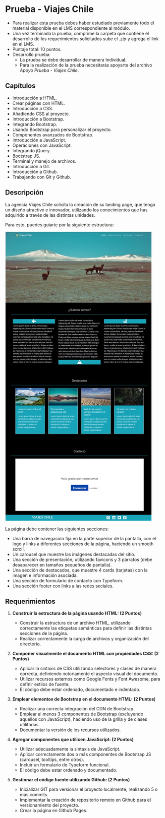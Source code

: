 # Prueba - Viajes Chile

- Para realizar esta prueba debes haber estudiado previamente todo el material
  disponible en el LMS correspondiente al módulo.
- Una vez terminada la prueba, comprime la carpeta que contiene el desarrollo
  de los requerimientos solicitados sube el *.zip* y agrega el link en el LMS.
- Puntaje total: 10 puntos.
- Desarrollo prueba:
    - La prueba se debe desarrollar de manera Individual.
    - Para la realización de la prueba necesitarás apoyarte del archivo *Apoyo*
      *Prueba - Viajes Chile*.


## Capítulos

- Introducción a HTML.
- Crear páginas con HTML.
- Introducción a CSS.
- Añadiendo CSS al proyecto.
- Introducción a Bootstrap.
- Integrando Bootstrap.
- Usando Bootstrap para personalizar el proyecto.
- Componentes avanzados de Bootstrap.
- Introducción a JavaScript.
- Operaciones con JavaScript.
- Integrando jQuery.
- Bootstrap JS.
- Terminal y manejo de archivos.
- Introducción a Git.
- Introducción a Github.
- Trabajando con Git y Github.


## Descripción

La agencia Viajes Chile solicita la creación de su landing page, que tenga un
diseño atractivo e innovador, utilizando los conocimientos que has adquirido a
través de las distintas unidades.

Para esto, puedes guiarte por la siguiente estructura:

![maqueta](./assets/img/screenshot.jpg "maqueta de ejemplo")


La página debe contener las siguientes secciones:

- Una barra de navegación fija en la parte superior de la pantalla, con el logo
  y links a diferentes secciones de la página, haciendo un smooth scroll.
- Un carousel que muestre las imágenes destacadas del sitio.
- Una sección de presentación, utilizando favicons y 3 párrafos (debe desaparecer
  en tamaños pequeños de pantalla).
- Una sección de destacados, que muestre 4 cards (tarjetas) con la imagen e
  información asociada.
- Una sección de formulario de contacto con Typeform.
- Una sección footer con links a las redes sociales.


## Requerimientos

1. **Construir la estructura de la página usando HTML: (2 Puntos)**

    - Construir la estructura de un archivo HTML, utilizando correctamente las
      etiquetas semánticas para definir las distintas secciones de la página.
    - Realizar correctamente la carga de archivos y organización del directorio.


2. **Componer visualmente el documento HTML con propiedades CSS: (2 Puntos)**

    - Aplicar la sintaxis de CSS utilizando selectores y clases de manera correcta,
      definiendo notoriamente el aspecto visual del documento.
    - Utilizar recursos externos como Google Fonts y Font Awesome, para definir
      estilos de fuente.
    - El código debe estar ordenado, documentado e indentado.


3. **Emplear elementos de Bootstrap en el documento HTML: (2 Puntos)**

    - Realizar una correcta integración del CDN de Bootstrap.
    - Emplear al menos 3 componentes de Bootstrap (excluyendo aquellos con
      JavaScript), haciendo uso de la grilla y de clases utilitarias.
    - Documentar la versión de los recursos utilizados.


4. **Agregar componentes que utilicen JavaScript: (2 Puntos)**
    - Utilizar adecuadamente la sintaxis de JavaScript.
    - Aplicar correctamente dos o más componentes de Bootstrap JS (carousel,
      tooltips, entre otros).
    - Incluir un formulario de Typeform funcional.
    - El código debe estar ordenado y documentado.


5. **Gestionar el código fuente utilizando Github: (2 Puntos)**

    - Inicializar GIT para versionar el proyecto localmente, realizando 5 o más
      commits.
    - Implementar la creación de repositorio remoto en Github para el
      versionamiento del proyecto.
    - Crear la página en Github Pages.


